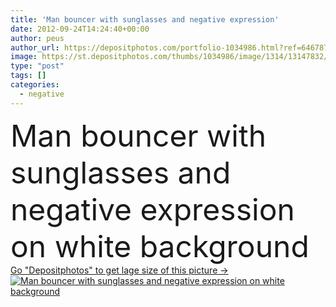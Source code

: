 ```yaml
---
title: 'Man bouncer with sunglasses and negative expression'
date: 2012-09-24T14:24:40+00:00
author: peus
author_url: https://depositphotos.com/portfolio-1034986.html?ref=64678756
image: https://st.depositphotos.com/thumbs/1034986/image/1314/13147832/api_thumb_450.jpg?forcejpeg=true
type: "post"
tags: []
categories: 
  - negative
---
```

<div aling="center">
            <font size="60"> Man bouncer with sunglasses and negative expression on white background</font>   
</div>
<div>
    <a href='https://depositphotos.com/13147832/stock-photo-man-bouncer-with-sunglasses-and.html?ref=64678756' target=_blank > Go "Depositphotos" to get lage size of this picture ->
        <img href='https://depositphotos.com/13147832/stock-photo-man-bouncer-with-sunglasses-and.html?ref=64678756' src='https://st.depositphotos.com/1034986/1314/i/950/depositphotos_13147832-stock-photo-man-bouncer-with-sunglasses-and.jpg?forcejpeg=true' alt='Man bouncer with sunglasses and negative expression on white background' >
    </a>
</div>
